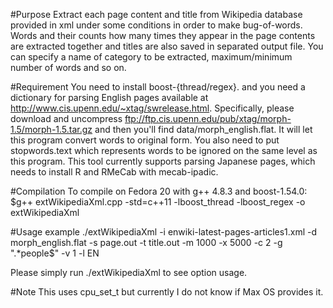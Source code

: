 #Purpose
Extract each page content and title from Wikipedia database provided in xml under some conditions in order to make bug-of-words.
Words and their counts how many times they appear in the page contents are extracted together and titles are also saved in separated output file.
You can specify a name of category to be extracted, maximum/minimum number of words and so on.

#Requirement
You need to install boost-{thread/regex}.
and you need a dictionary for parsing English pages available at http://www.cis.upenn.edu/~xtag/swrelease.html.
Specifically, please download and uncompress ftp://ftp.cis.upenn.edu/pub/xtag/morph-1.5/morph-1.5.tar.gz and then you'll find data/morph_english.flat.
It will let this program convert words to original form.
You also need to put stopwords.text which represents words to be ignored on the same level as this program.
This tool currently supports parsing Japanese pages, which needs to install R and RMeCab with mecab-ipadic.

#Compilation
To compile on Fedora 20 with g++ 4.8.3 and boost-1.54.0:  
$g++ extWikipediaXml.cpp -std=c++11 -lboost_thread -lboost_regex -o extWikipediaXml

#Usage example
./extWikipediaXml -i enwiki-latest-pages-articles1.xml -d morph_english.flat -s page.out -t title.out -m 1000 -x 5000 -c 2 -g ".*people$" -v 1 -l EN

Please simply run ./extWikipediaXml to see option usage.

#Note
This uses cpu_set_t but currently I do not know if Max OS provides it.

